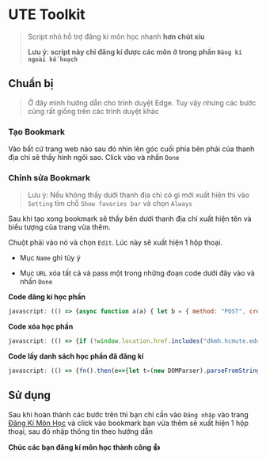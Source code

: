 # UTE Toolkit
> Script nhỏ hỗ trợ đăng kí môn học nhanh **hơn chút xíu**
> 
> **Lưu ý: script này chỉ đăng kí được các môn ở trong phần `Đăng kí ngoài kế hoạch`**

## Chuẩn bị
> Ở đây mình hướng dẫn cho trình duyệt Edge. Tuy vậy nhưng các bước cũng rất giống trên các trình duyệt khác

### Tạo Bookmark

Vào bất cứ trang web nào sau đó nhìn lên góc cuối phía bên phải của thanh địa chỉ sẽ thấy hình ngôi sao. Click vào và nhấn `Done`
   
### Chỉnh sửa Bookmark

> Lưu ý: Nếu không thấy dưới thanh địa chỉ có gì mới xuất hiện thì vào `Setting` tìm chỗ `Show favories bar` và chọn `Always`

Sau khi tạo xong bookmark sẽ thấy bên dưới thanh địa chỉ xuất hiện tên và biểu tượng của trang vừa thêm. 
   
Chuột phải vào nó và chọn `Edit`. Lúc này sẽ xuất hiện 1 hộp thoại.

   * Mục `Name` ghi tùy ý

   * Mục `URL` xóa tất cả và pass một trong những đoạn code dưới đây vào và nhấn `Done`

**Code đăng kí học phần**
```javascript
javascript: (() => {async function a(a) { let b = { method: "POST", credentials: "same-origin", headers: { "Content-Type": "application/x-www-form-urlencoded" }, redirect: "error", body: new URLSearchParams({ CurriculumID: a.curriculumID, StudyUnitID: a.studyUnitID, hdID: a.hdID, [a.name]: "on" }) }, c = await fetch("/DangKiNgoaiKeHoach/DanhSachLopHocPhanPost?Length=18", b); return c.text() } async function b(a) { let b = "/DangKiNgoaiKeHoach/DanhSachLopHocPhan/" + a + "?CurriculumID=" + a.slice(3) + "&t=" + Math.random(), c = await fetch(b, { method: "GET", credentials: "same-origin", redirect: "error" }); return c.text() } async function c(a, c) { return await new Promise((e, f) => { b(a).then(a => { e(d(a, c)) }).catch(() => { f() }) }) } function d(a, b) { let c, d, e = new DOMParser().parseFromString(a, "text/html"), f = e.querySelector("#StudyUnitID").value, g = e.querySelector("#CurriculumID").value, h = !1, i = [], j = e.querySelectorAll(".trhover"); for (row of j) { if (h) break; if (!row.querySelector(".classCheckChon").disabled) { let a = row.querySelectorAll("td"); if (a[2].innerText == b) { c = row.querySelector(".classCheckChon").id + "|", d = row.querySelector(".classCheckChon").name, h = !0; break } i.push(a[2].innerText) } } return h ? { found: h, studyUnitID: f, curriculumID: g, hdID: c, name: d } : { found: h, availableCourseCodes: i } } function e() { let a = new Date, b = a.getUTCFullYear() % 100, c = a.getUTCMonth(); return 10 < c || 3 > c ? --b + "2" : b + "1" } if (!location.href.includes("dkmh.hcmute.edu.vn")) return void alert("Bạn hãy đăng nhập vào trang dkmh.hcmute.edu.vn trước khi chạy script này"); if (null == document.querySelector("#id_menu2")) return void alert("Hãy đăng nhập trước khi chạy script"); let f = prompt("Nhập mã lớp học phần (MaMonHoc_MaLop). Nếu nhập nhiều môn thì phân cách nhau bằng khoảng trắng. Ví dụ: ADNT330580_01CLC ADPL331379_03CLC"); if (null != f && "" != f) { f = f.replace(/\s+/g, " ").trim().split(" "); for (const b of f) { let d = e() + b.split("_")[0]; c(d, b).then(c => { c.found ? a(c).then(a => { let c = new DOMParser().parseFromString(a, "text/html"); alert(c.querySelector("p").innerText + "Mã lớp học phần:  " + b) }).catch(() => { alert("Đăng kí không thành công, vui lòng đăng nhập lại.\nMã lớp học phần: " + b) }) : alert("Không tìm thấy học phần phù hợp cho mã môn học " + b + "\nDanh sách học phần có sẵn: " + c.availableCourseCodes) }).catch(() => { alert("Đăng kí không thành công, vui lòng đăng nhập lại.\nMã lớp học phần: " + b) }) } }})();
```

**Code xóa học phần**
```javascript
javascript: (() => {if (!window.location.href.includes("dkmh.hcmute.edu.vn")) return void alert("Bạn hãy đăng nhập vào trang dkmh.hcmute.edu.vn trước khi chạy script này");if (null == document.querySelector("#id_menu2")) return void alert("Hãy đăng nhập trước khi chạy script");let n = prompt("Nhập kì học.\nVí dụ: năm học 2021-2022, kì 2 thì nhập 212");if (null == n || "" == n) return;let h = prompt("Nhập mã môn học. Nếu nhập nhiều môn thì phân cách nhau bằng khoảng trắng. Ví dụ: ADNT330580 ADPL331379");if (null == h || "" == h) return;h = h.replace(/\s+/g, " ").trim().split(" ");for (let e = 0; e < h.length; e++) XoaHocPhan(h[e])})();
```

**Code lấy danh sách học phần đã đăng kí**
```javascript
javascript: (() => {fn().then(e=>{let t=(new DOMParser).parseFromString(e,"text/html"),n=t.querySelectorAll("table");n[0].style.setProperty("background-color","white"),n[1].style.setProperty("background-color","white"),document.body.insertAdjacentElement("afterbegin",n[1]),document.body.insertAdjacentElement("afterbegin",n[0]),scroll({top:0,behavior:"smooth"})}).catch(e=>{alert("Không lấy được danh sách môn học đã đăng kí , vui lòng đăng nhập lại.")}),alert("Nhấn OK sau đó đợi một lúc sẽ có kết quả");async function fn(){let e=await fetch("/dangkithanhcong",{method:"GET",credentials:"same-origin",redirect:"error"});return e.text()}})();
```

## Sử dụng

Sau khi hoàn thành các bước trên thì bạn chỉ cần vào `Đăng nhập` vào trang [Đăng Kí Môn Học](https://dkmh.hcmute.edu.vn/) và click vào bookmark bạn vừa thêm sẽ xuất hiện 1 hộp thoại, sau đó nhập thông tin theo hướng dẫn

**Chúc các bạn đăng kí môn học thành công 👍**
